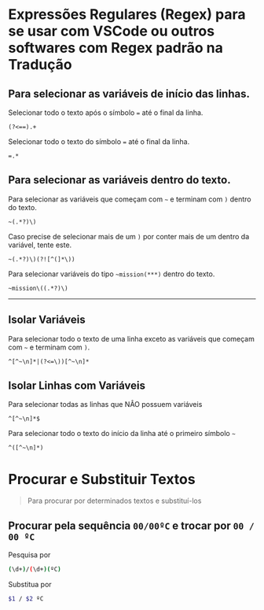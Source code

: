 # Expressões Regulares (Regex) para se usar com VSCode ou outros softwares com Regex padrão na Tradução

## Para selecionar as variáveis de início das linhas.
Selecionar todo o texto após o símbolo `=` até o final da linha.
```
(?<==).+
```
Selecionar todo o texto do símbolo `=` até o final da linha.
```
=.*
```

## Para selecionar as variáveis dentro do texto.
Para selecionar as variáveis que começam com `~` e terminam com `)` dentro do texto.
```
~(.*?)\)
```
Caso precise de selecionar mais de um `)` por conter mais de um dentro da variável, tente este.
```
~(.*?)\)(?![^(]*\))
```
Para selecionar variáveis do tipo `~mission(***)` dentro do texto.
```
~mission\((.*?)\)
```
___

## Isolar Variáveis
Para selecionar todo o texto de uma linha exceto as variáveis que começam com `~` e terminam com `)`.
```
^[^~\n]*|(?<=\))[^~\n]*
```

## Isolar Linhas com Variáveis
Para selecionar todas as linhas que NÂO possuem variáveis
```
^[^~\n]*$
```
Para selecionar todo o texto do início da linha até o primeiro símbolo `~`
```
^([^~\n]*)
```

# Procurar e Substituir Textos
>Para procurar por determinados textos e substituí-los

## Procurar pela sequência `00/00ºC` e trocar por `00 / 00 ºC`
Pesquisa por
```bash
(\d+)/(\d+)(ºC)
```
Substitua por
```bash
$1 / $2 ºC
```

